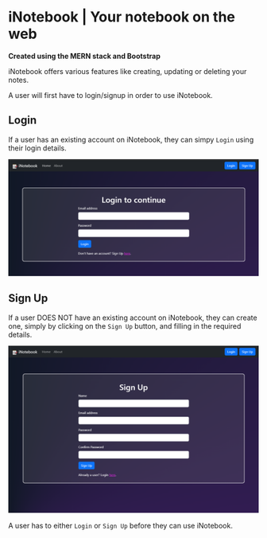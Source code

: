 # iNotebook | Your notebook on the web

**Created using the MERN stack and Bootstrap**

iNotebook offers various features like creating, updating or deleting your notes.

A user will first have to login/signup in order to use iNotebook.

## Login
If a user has an existing account on iNotebook, they can simpy `Login` using their login details.

![Login](/Screenshots/iNotebook_Login2.png)

## Sign Up
If a user DOES NOT have an existing account on iNotebook, they can create one, simply by clicking on the `Sign Up` button, and filling in the required details.

![Signup](/Screenshots/iNotebook_Signup1.png)

A user has to either `Login` or `Sign Up` before they can use iNotebook.